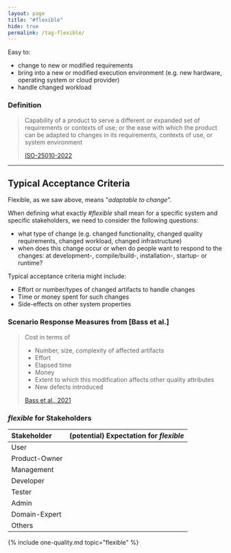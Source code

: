 ```yaml
---
layout: page
title: "#flexible"
hide: true
permalink: /tag-flexible/
---
```


<div class="arc42-help" markdown="1">

Easy to:

* change to new or modified requirements
* bring into a new or modified execution environment (e.g. new hardware, operating system or cloud provider)
* handle changed workload
  

</div>

### Definition

>Capability of a product to serve a different or expanded set of requirements or contexts of use; or the ease with which the product can be adapted to changes in its requirements, contexts of use, or system environment
>
>[ISO-25010-2022](/references/#iso-25010-2022)


<hr/>

## Typical Acceptance Criteria

Flexible, as we saw above, means "_adaptable to change_".

When defining what exactly _#flexible_ shall mean for a specific system and specific stakeholders, we need to consider the following questions:

* what type of change (e.g. changed functionality, changed quality requirements, changed workload, changed infrastructure) 
* when does this change occur or when do people want to respond to the changes: at development-, compile/build-, installation-, startup- or runtime?

Typical acceptance criteria might include:

* Effort or number/types of changed artifacts to handle changes 
* Time or money spent for such changes 
* Side-effects on other system properties


### Scenario Response Measures from [Bass et al.]
>Cost in terms of
>
>* Number, size, complexity of affected artifacts
>* Effort
>* Elapsed time
>* Money
>* Extent to which this modification affects other quality attributes
>* New defects introduced
>
>[Bass et al., 2021](/references/#bass2021software)


### _flexible_ for Stakeholders


| Stakeholder | (potential) Expectation for _flexible_ |
|:--- |:--- |
| User ||
| Product-Owner | |
| Management |  |
| Developer |  |
| Tester | |
| Admin |   |
| Domain-Expert |  |
| Others |   |


<!-- include all qualities associated with this tag -->
{% include one-quality.md topic="flexible"  %}
